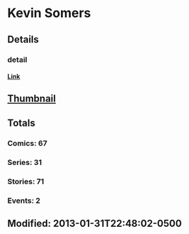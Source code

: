 # Kevin  Somers 
## Details
### detail
#### [Link](http://marvel.com/comics/creators/2325/kevin_somers?utm_campaign=apiRef&utm_source=225578a89fc76f3d20fbffda5d17a88d)
## [Thumbnail](http://i.annihil.us/u/prod/marvel/i/mg/b/40/image_not_available.jpg)
## Totals
### Comics: 67
### Series: 31
### Stories: 71
### Events: 2
## Modified: 2013-01-31T22:48:02-0500